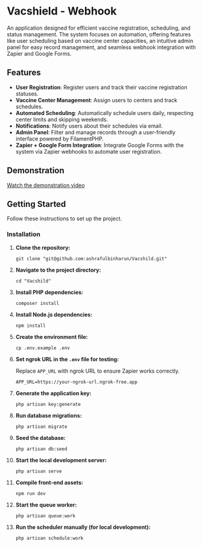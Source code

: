# Vacshield - Webhook

An application designed for efficient vaccine registration, scheduling, and status management. The system focuses on automation, offering features like user scheduling based on vaccine center capacities, an intuitive admin panel for easy record management, and seamless webhook integration with Zapier and Google Forms.

## Features

-   **User Registration**: Register users and track their vaccine registration statuses.
-   **Vaccine Center Management**: Assign users to centers and track schedules.
-   **Automated Scheduling**: Automatically schedule users daily, respecting center limits and skipping weekends.
-   **Notifications**: Notify users about their schedules via email.
-   **Admin Panel**: Filter and manage records through a user-friendly interface powered by FilamentPHP.
-   **Zapier + Google Form Integration**: Integrate Google Forms with the system via Zapier webhooks to automate user registration.

## Demonstration

[Watch the demonstration video](https://drive.google.com/file/d/11tHVgh8LJxnlmiEeG_Knk-cXIYnKe-qy/view?usp=sharing)

## Getting Started

Follow these instructions to set up the project.

### Installation

1. **Clone the repository:**

    ```shell
    git clone "git@github.com:ashrafulbinharun/Vacshild.git"
    ```

2. **Navigate to the project directory:**

    ```shell
    cd "Vacshild"
    ```

3. **Install PHP dependencies:**

    ```shell
    composer install
    ```

4. **Install Node.js dependencies:**

    ```shell
    npm install
    ```

5. **Create the environment file:**

    ```shell
    cp .env.example .env
    ```

6. **Set ngrok URL in the `.env` file for testing:**

    Replace `APP_URL` with ngrok URL to ensure Zapier works correctly.

    ```env
    APP_URL=https://your-ngrok-url.ngrok-free.app
    ```

7. **Generate the application key:**

    ```shell
    php artisan key:generate
    ```

8. **Run database migrations:**

    ```shell
    php artisan migrate
    ```

9. **Seed the database:**

    ```shell
    php artisan db:seed
    ```

10. **Start the local development server:**

    ```shell
    php artisan serve
    ```

11. **Compile front-end assets:**

    ```shell
    npm run dev
    ```

12. **Start the queue worker:**

    ```shell
    php artisan queue:work
    ```

13. **Run the scheduler manually (for local development):**

    ```shell
    php artisan schedule:work
    ```
